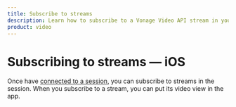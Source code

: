 ```yaml
---
title: Subscribe to streams
description: Learn how to subscribe to a Vonage Video API stream in your iOS application. Once you have connected to a session, you can subscribe to a stream to view video, audio, and signalling data.
product: video
---
```


# Subscribing to streams — iOS

Once have [connected to a session](/guides/connect-session), you can subscribe to streams in the session. When you subscribe to a stream, you can put its video view in the app.
